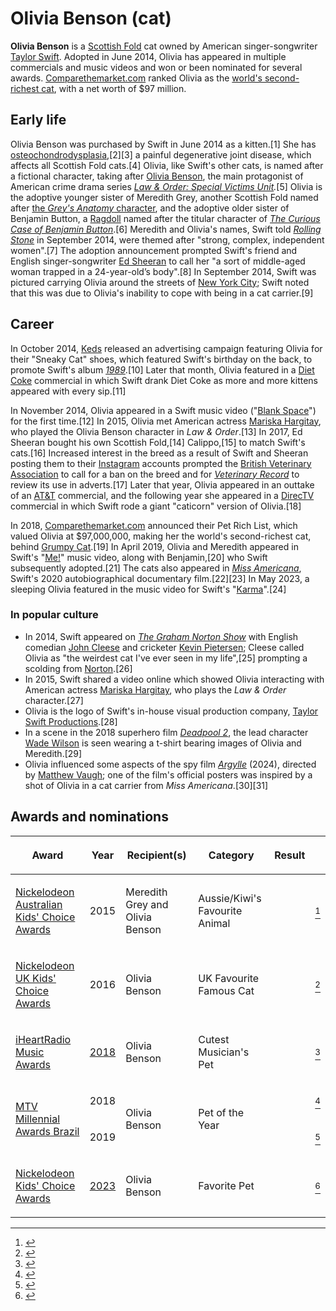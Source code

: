 # Olivia Benson (cat)

**Olivia Benson** is a [Scottish Fold](Scottish_Fold "wikilink") cat
owned by American singer-songwriter [Taylor
Swift](Taylor_Swift "wikilink"). Adopted in June 2014, Olivia has
appeared in multiple commercials and music videos and won or been
nominated for several awards.
[Comparethemarket.com](Comparethemarket.com "wikilink") ranked Olivia as
the [world's second-richest cat](List_of_wealthiest_animals "wikilink"),
with a net worth of $97 million.

## Early life

Olivia Benson was purchased by Swift in June 2014 as a kitten.[1] She
has [osteochondrodysplasia](osteochondrodysplasia "wikilink"),[2][3] a
painful degenerative joint disease, which affects all Scottish Fold
cats.[4] Olivia, like Swift's other cats, is named after a fictional
character, taking after [Olivia Benson](Olivia_Benson "wikilink"), the
main protagonist of American crime drama series *[Law & Order: Special
Victims Unit](Law_&_Order:_Special_Victims_Unit "wikilink").*[5] Olivia
is the adoptive younger sister of Meredith Grey, another Scottish Fold
named after [the *Grey's Anatomy* character](Meredith_Grey "wikilink"),
and the adoptive older sister of Benjamin Button, a
[Ragdoll](Ragdoll "wikilink") named after the titular character of [*The
Curious Case of Benjamin
Button*](The_Curious_Case_of_Benjamin_Button_(film) "wikilink").[6]
Meredith and Olivia's names, Swift told *[Rolling
Stone](Rolling_Stone "wikilink")* in September 2014, were themed after
"strong, complex, independent women".[7] The adoption announcement
prompted Swift's friend and English singer-songwriter [Ed
Sheeran](Ed_Sheeran "wikilink") to call her "a sort of middle-aged woman
trapped in a 24-year-old’s body".[8] In September 2014, Swift was
pictured carrying Olivia around the streets of [New York
City](New_York_City "wikilink"); Swift noted that this was due to
Olivia's inability to cope with being in a cat carrier.[9]

## Career

In October 2014, [Keds](Keds "wikilink") released an advertising
campaign featuring Olivia for their "Sneaky Cat" shoes, which featured
Swift's birthday on the back, to promote Swift's album
[*1989*](1989_(Taylor_Swift_album) "wikilink").[10] Later that month,
Olivia featured in a [Diet Coke](Diet_Coke "wikilink") commercial in
which Swift drank Diet Coke as more and more kittens appeared with every
sip.[11]

In November 2014, Olivia appeared in a Swift music video ("[Blank
Space](Blank_Space "wikilink")") for the first time.[12] In 2015, Olivia
met American actress [Mariska Hargitay](Mariska_Hargitay "wikilink"),
who played the Olivia Benson character in *Law & Order*.[13] In 2017, Ed
Sheeran bought his own Scottish Fold,[14] Calippo,[15] to match Swift's
cats.[16] Increased interest in the breed as a result of Swift and
Sheeran posting them to their [Instagram](Instagram "wikilink") accounts
prompted the [British Veterinary
Association](British_Veterinary_Association "wikilink") to call for a
ban on the breed and for *[Veterinary
Record](Veterinary_Record "wikilink")* to review its use in adverts.[17]
Later that year, Olivia appeared in an outtake of an
[AT&T](AT&T "wikilink") commercial, and the following year she appeared
in a [DirecTV](DirecTV "wikilink") commercial in which Swift rode a
giant "caticorn" version of Olivia.[18]

In 2018, [Comparethemarket.com](Comparethemarket.com "wikilink")
announced their Pet Rich List, which valued Olivia at $97,000,000,
making her the world's second-richest cat, behind [Grumpy
Cat](Grumpy_Cat "wikilink").[19] In April 2019, Olivia and Meredith
appeared in Swift's "[Me!](Me! "wikilink")" music video, along with
Benjamin,[20] who Swift subsequently adopted.[21] The cats also appeared
in *[Miss Americana](Miss_Americana "wikilink")*, Swift's 2020
autobiographical documentary film.[22][23] In May 2023, a sleeping
Olivia featured in the music video for Swift's
"[Karma](Karma_(Taylor_Swift_song) "wikilink")".[24]

### In popular culture

-   In 2014, Swift appeared on *[The Graham Norton
    Show](The_Graham_Norton_Show "wikilink")* with English comedian
    [John Cleese](John_Cleese "wikilink") and cricketer [Kevin
    Pietersen](Kevin_Pietersen "wikilink"); Cleese called Olivia as "the
    weirdest cat I've ever seen in my life",[25] prompting a scolding
    from [Norton](Graham_Norton "wikilink").[26]
-   In 2015, Swift shared a video online which showed Olivia interacting
    with American actress [Mariska
    Hargitay](Mariska_Hargitay "wikilink"), who plays the *Law & Order*
    character.[27]
-   Olivia is the logo of Swift's in-house visual production company,
    [Taylor Swift Productions](Taylor_Swift_Productions "wikilink").[28]
-   In a scene in the 2018 superhero film *[Deadpool
    2](Deadpool_2 "wikilink")*, the lead character [Wade
    Wilson](Wade_Wilson_(film_character) "wikilink") is seen wearing a
    t-shirt bearing images of Olivia and Meredith.[29]
-   Olivia influenced some aspects of the spy film
    *[Argylle](Argylle "wikilink")* (2024), directed by [Matthew
    Vaugh](Matthew_Vaughn "wikilink"); one of the film's official
    posters was inspired by a shot of Olivia in a cat carrier from *Miss
    Americana*.[30][31]

## Awards and nominations

<table>
<thead>
<tr class="header">
<th scope="col"><p>Award</p></th>
<th scope="col"><p>Year</p></th>
<th scope="col"><p>Recipient(s)</p></th>
<th scope="col"><p>Category</p></th>
<th scope="col"><p>Result</p></th>
<th class="unsortable" scope="col"></th>
</tr>
</thead>
<tbody>
<tr class="odd">
<td scope="row"><p><a
href="Nickelodeon_Australian_Kids&#39;_Choice_Awards"
title="wikilink">Nickelodeon Australian Kids' Choice Awards</a></p></td>
<td><p>2015</p></td>
<td><p>Meredith Grey and Olivia Benson</p></td>
<td><p>Aussie/Kiwi's Favourite Animal</p></td>
<td></td>
<td style="text-align:center;"><p><a href="#fn1" class="footnote-ref"
id="fnref1" role="doc-noteref"><sup>1</sup></a></p></td>
</tr>
<tr class="even">
<td scope="row"><p><a href="Nickelodeon_UK_Kids&#39;_Choice_Awards"
title="wikilink">Nickelodeon UK Kids' Choice Awards</a></p></td>
<td><p>2016</p></td>
<td><p>Olivia Benson</p></td>
<td><p>UK Favourite Famous Cat</p></td>
<td></td>
<td style="text-align:center;"><p><a href="#fn2" class="footnote-ref"
id="fnref2" role="doc-noteref"><sup>2</sup></a></p></td>
</tr>
<tr class="odd">
<td scope="row"><p><a href="iHeartRadio_Music_Awards"
title="wikilink">iHeartRadio Music Awards</a></p></td>
<td><p><a href="2018_iHeartRadio_Music_Awards"
title="wikilink">2018</a></p></td>
<td><p>Olivia Benson</p></td>
<td><p>Cutest Musician's Pet</p></td>
<td></td>
<td style="text-align:center;"><p><a href="#fn3" class="footnote-ref"
id="fnref3" role="doc-noteref"><sup>3</sup></a></p></td>
</tr>
<tr class="even">
<td rowspan="2" scope="row"><p><a href="MTV_Millennial_Awards_Brazil"
title="wikilink">MTV Millennial Awards Brazil</a></p></td>
<td><p>2018</p></td>
<td rowspan="2"><p>Olivia Benson</p></td>
<td rowspan="2"><p>Pet of the Year</p></td>
<td></td>
<td style="text-align:center;"><p><a href="#fn4" class="footnote-ref"
id="fnref4" role="doc-noteref"><sup>4</sup></a></p></td>
</tr>
<tr class="odd">
<td><p>2019</p></td>
<td></td>
<td style="text-align:center;"><p><a href="#fn5" class="footnote-ref"
id="fnref5" role="doc-noteref"><sup>5</sup></a></p></td>
</tr>
<tr class="even">
<td scope="row"><p><a href="Nickelodeon_Kids&#39;_Choice_Awards"
title="wikilink">Nickelodeon Kids' Choice Awards</a></p></td>
<td><p><a href="2023_Kids&#39;_Choice_Awards"
title="wikilink">2023</a></p></td>
<td><p>Olivia Benson</p></td>
<td><p>Favorite Pet</p></td>
<td></td>
<td style="text-align:center;"><p><a href="#fn6" class="footnote-ref"
id="fnref6" role="doc-noteref"><sup>6</sup></a></p></td>
</tr>
</tbody>
</table>
<section id="footnotes" class="footnotes footnotes-end-of-document"
role="doc-endnotes">
<hr />
<ol>
<li id="fn1"><a href="#fnref1" class="footnote-back"
role="doc-backlink">↩︎</a></li>
<li id="fn2"><a href="#fnref2" class="footnote-back"
role="doc-backlink">↩︎</a></li>
<li id="fn3"><a href="#fnref3" class="footnote-back"
role="doc-backlink">↩︎</a></li>
<li id="fn4"><a href="#fnref4" class="footnote-back"
role="doc-backlink">↩︎</a></li>
<li id="fn5"><a href="#fnref5" class="footnote-back"
role="doc-backlink">↩︎</a></li>
<li id="fn6"><a href="#fnref6" class="footnote-back"
role="doc-backlink">↩︎</a></li>
</ol>
</section>